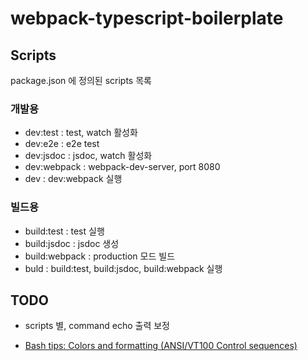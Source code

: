 # webpack-typescript-boilerplate

## Scripts

package.json 에 정의된 scripts 목록

### 개발용

- dev:test : test, watch 활성화
- dev:e2e : e2e test
- dev:jsdoc : jsdoc, watch 활성화
- dev:webpack : webpack-dev-server, port 8080
- dev : dev:webpack 실행

### 빌드용

- build:test : test 실행
- build:jsdoc : jsdoc 생성
- build:webpack : production 모드 빌드
- buld : build:test, build:jsdoc, build:webpack 실행

## TODO

- scripts 별, command echo 출력 보정

- [Bash tips: Colors and formatting (ANSI/VT100 Control sequences)](https://misc.flogisoft.com/bash/tip_colors_and_formatting)
